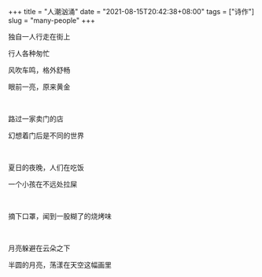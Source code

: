 +++
title = "人潮汹涌"
date = "2021-08-15T20:42:38+08:00"
tags = ["诗作"]
slug = "many-people"
+++

独自一人行走在街上

行人各种匆忙

风吹车鸣，格外舒畅

眼前一亮，原来黄金

<br>

路过一家卖门的店

幻想着门后是不同的世界

<br>

夏日的夜晚，人们在吃饭

一个小孩在不远处拉屎

<br>

摘下口罩，闻到一股糊了的烧烤味

<br>

月亮躲避在云朵之下

半圆的月亮，荡漾在天空这幅画里
